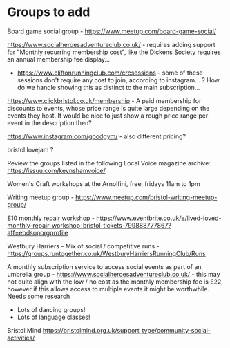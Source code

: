 # Groups to add

Board game social group - https://www.meetup.com/board-game-social/

https://www.socialheroesadventureclub.co.uk/ - requires adding support for "Monthly recurring membership cost", like the Dickens Society requires an annual membership fee display...

- https://www.cliftonrunningclub.com/crcsessions - some of these sessions don't require any cost to join, according to instagram... ? How do we handle showing this as distinct to the main subscription...

https://www.clickbristol.co.uk/membership - A paid membership for discounts to events, whose price range is quite large depending on the events they host. It would be nice to just show a rough price range per event in the description then?

https://www.instagram.com/goodgym/ - also different pricing?

bristol.lovejam ?

Review the groups listed in the following Local Voice magazine archive: https://issuu.com/keynshamvoice/

Women's Craft workshops at the Arnolfini, free, fridays 11am to 1pm

Writing meetup group - https://www.meetup.com/bristol-writing-meetup-group/

£10 monthly repair workshop - https://www.eventbrite.co.uk/e/lived-loved-monthly-repair-workshop-bristol-tickets-799888777867?aff=ebdsoporgprofile

Westbury Harriers - Mix of social / competitive runs - https://groups.runtogether.co.uk/WestburyHarriersRunningClub/Runs

A monthly subscription service to access social events as part of an umbrella group - https://www.socialheroesadventureclub.co.uk/ - this may not quite align with the low / no cost as the monthly membership fee is £22, however if this allows access to multiple events it might be worthwhile. Needs some research

- Lots of dancing groups!
- Lots of language classes!

Bristol Mind https://bristolmind.org.uk/support_type/community-social-activities/
